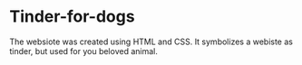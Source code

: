 # Tinder-for-dogs
The websiote was created using HTML and CSS.
It symbolizes a webiste as tinder, but used for you beloved animal.
